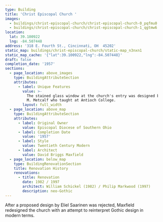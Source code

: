 ```yaml
---
type: Building
title: 'Christ Episcopal Church '
images:
  - buildings/christ-episcopal-church/christ-episcopal-church-0_pqfmu0
  - buildings/christ-episcopal-church/christ-episcopal-church-1_qgtmw6
location:
  lat: 39.100922
  lng: -84.507448
address: '318 E. Fourth St., Cincinnati, OH  45202'
static_map: buildings/christ-episcopal-church/static-map_n3nxn1
static_map_cache: '{"lat":39.100922,"lng":-84.507448}'
draft: false
completion_date: '1957'
sections:
  - page_location: above_images
    type: BuildingAttributeSection
    attributes:
      - label: Unique Features
        value: >-
          The stained glass window at the church's entry was designed by Robert
          M. Metcalf who taught at Antioch College.
        layout: full_width
  - page_location: above_map
    type: BuildingAttributeSection
    attributes:
      - label: Original Owner
        value: Episcopal Diocese of Southern Ohio
      - label: Completion Date
        value: '1957'
      - label: Style
        value: Twentieth Century Modern
      - label: Architect
        value: David Briggs Maxfield
  - page_location: below_map
    type: BuildingRenovationSection
    title: Renovation History
    renovations:
      - title: Renovation
        date: 1982 / 1997
        architect: William Schickel (1982) / Philip Markwood (1997)
        description: neo-Gothic
---
```


After a proposed design by Eliel Saarinen was rejected, Maxfield redesigned the church with an attempt to reinterpret Gothic design in modern terms.

